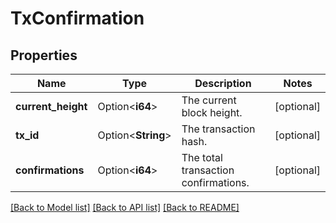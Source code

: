 # TxConfirmation

## Properties

Name | Type | Description | Notes
------------ | ------------- | ------------- | -------------
**current_height** | Option<**i64**> | The current block height. | [optional]
**tx_id** | Option<**String**> | The transaction hash. | [optional]
**confirmations** | Option<**i64**> | The total transaction confirmations. | [optional]

[[Back to Model list]](../README.md#documentation-for-models) [[Back to API list]](../README.md#documentation-for-api-endpoints) [[Back to README]](../README.md)


